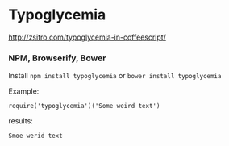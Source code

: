 # Typoglycemia
http://zsitro.com/typoglycemia-in-coffeescript/

### NPM, Browserify, Bower

Install `npm install typoglycemia` or `bower install typoglycemia`

Example:

`require('typoglycemia')('Some weird text')`

results:

`Smoe werid text`
